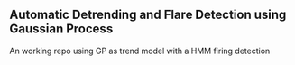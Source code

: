 ## Automatic Detrending and Flare Detection using Gaussian Process

An working repo using GP as trend model with a HMM firing detection